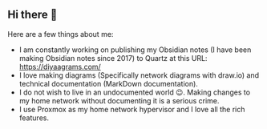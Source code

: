 ## Hi there 👋

Here are a few things about me:

- I am constantly working on publishing my Obsidian notes (I have been making Obsidian notes since 2017) to Quartz at this URL: https://diyaagrams.com/
- I love making diagrams (Specifically network diagrams with draw.io) and technical documentation (MarkDown documentation).
- I do not wish to live in an undocumented world 😉. Making changes to my home network without documenting it is a serious crime.
- I use Proxmox as my home network hypervisor and I love all the rich features.


